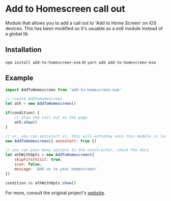 # Add to Homescreen call out
Module that allows you to add a call out to 'Add to Home Screen' on iOS devices.
This has been modified so it's usuable as a es6 module instead of a global lib

## Installation
`npm install add-to-homescreen-esm` or `yarn add add-to-homescreen-esm`


## Example
```js
import AddToHomescreen from 'add-to-homescreen-esm'

// create AddToHomescreen
let ath = new AddToHomescreen()

if(condition) {
    // show the call out on the page
    ath.show()
}

// or, you can autostart it, this will autoshow once this module is loaded
new AddToHomescreen({ autostart: true })

// you can pass many options to the constructor, check the docs
let athWithOpts = new AddToHomescreen({
    skipFirstVisit: true,
    icon: false,
    message: 'Add us to your homescreen!'
})

condition && athWithOpts.show()

```


For more, consult the original project's [website](http://cubiq.org/add-to-home-screen).

